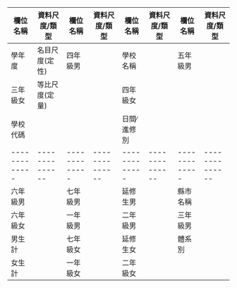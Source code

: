 | 欄位名稱      | 資料尺度/類型   | 欄位名稱      | 資料尺度/類型   | 欄位名稱      | 資料尺度/類型   | 欄位名稱      | 資料尺度/類型   |
| ------------- | -------------- | ------------- | -------------- | ------------- | -------------- | ------------- | -------------- |
| 學年度        | 名目尺度(定性) | 四年級男      |                | 學校名稱      |                | 五年級男      |                |
| 三年級女      | 等比尺度(定量) |               |                | 四年級女      |                |               |                |
| 學校代碼      |                |               |                | 日間∕進修別   |                |               |                |
| ------------- | -------------- | ------------- | -------------- | ------------- | -------------- | ------------- | -------------- |
| 六年級男      |                | 七年級男      |                | 延修生男      |                | 縣市名稱      |                |
| 六年級女      |                | 一年級男      |                | 二年級男      |                | 三年級男      |                |
| 男生計        |                | 七年級女      |                | 延修生女      |                | 體系別        |                |
| 女生計        |                | 一年級女      |                | 二年級女      |                |               |                |
